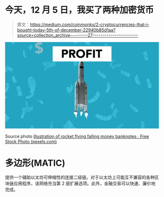 # 今天，12 月 5 日，我买了两种加密货币

> 原文：<https://medium.com/coinmonks/2-cryptocurrencies-that-i-bought-today-5th-of-december-22940b85d1aa?source=collection_archive---------27----------------------->

![](img/cc153f92c87d11ed6242bc250938180d.png)

Source photo [Illustration of rocket flying falling money banknotes · Free Stock Photo (pexels.com)](https://www.pexels.com/photo/illustration-of-rocket-flying-falling-money-banknotes-6289047/)

# 多边形(MATIC)

提供一个辅助以太坊可伸缩性的连接二级链。对于以太坊上可能互不兼容的各种区块链应用程序，该网络充当第 2 层扩展选项。此外，金融交易可以快速、廉价地完成。